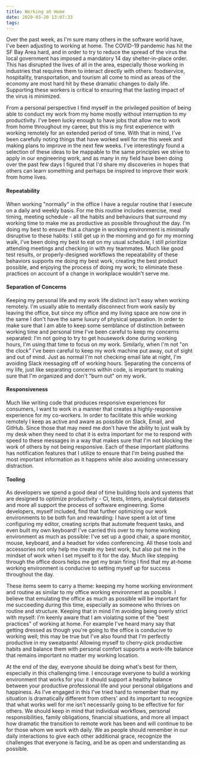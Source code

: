 ```yaml
---
title: Working at Home
date: 2020-03-20 13:07:33
tags:
---
```


Over the past week, as I'm sure many others in the software world have, I've been adjusting to working at home. The COVID-19 pandemic has hit the SF Bay Area hard, and in order to try to reduce the spread of the virus the local government has imposed a mandatory 14 day shelter-in-place order. This has disrupted the lives of all in the area, especially those working in industries that requires them to interact directly with others: foodservice, hospitality, transportation, and tourism all come to mind as areas of the economy are most hard hit by these dramatic changes to daily life. Supporting these workers is critical to ensuring that the lasting impact of the virus is minimized.

From a personal perspective I find myself in the privileged position of being able to conduct my work from my home mostly without interruption to my productivity. I've been lucky enough to have jobs that allow me to work from home throughout my career, but this is my first experience with working remotely for an extended period of time. With that in mind, I've been carefully noting things that have worked well for me this week and making plans to improve in the next few weeks. I've interestingly found a selection of these ideas to be mappable to the same principles we strive to apply in our engineering work, and as many in my field have been doing over the past few days I figured that I'd share my discoveries in hopes that others can learn something and perhaps be inspired to improve their work from home lives.

#### Repeatability

When working "normally" in the office I have a regular routine that I execute on a daily and weekly basis. For me this routine includes exercise, meal timing, meeting schedule - all the habits and behaviours that surround my working time to make me as productive as possible throughout the day. I'm doing my best to ensure that a change in working environment is minimally disruptive to these habits: I still get up in the morning and go for my morning walk, I've been doing my best to eat on my usual schedule, I still prioritize attending meetings and checking in with my teammates. Much like good test results, or properly-designed workflows the repeatability of these behaviors supports me doing my best work, creating the best product possible, and enjoying the process of doing my work; to eliminate these practices on account of a change in workplace wouldn't serve me.

#### Separation of Concerns

Keeping my personal life and my work life distinct isn't easy when working remotely. I'm usually able to mentally disconnect from work easily by leaving the office, but since my office and my living space are now one in the same I don't have the same luxury of physical separation. In order to make sure that I am able to keep some semblance of distinction between working time and personal time I've been careful to keep my concerns separated: I'm not going to try to get housework done during working hours, I'm using that time to focus on my work. Similarly, when I'm not "on the clock" I've been careful to keep my work machine put away, out of sight and out of mind. Just as normal I'm not checking email late at night, I'm avoiding Slack messaging off of working hours. Separating the concerns of my life, just like separating concerns within code, is important to making sure that I'm organized and don't "burn out" on my work.

#### Responsiveness

Much like writing code that produces responsive experiences for consumers, I want to work in a manner that creates a highly-responsive experience for my co-workers. In order to facilitate this while working remotely I keep as active and aware as possible on Slack, Email, and GitHub. Since those that may need me don't have the ability to just walk by my desk when they need to chat it is extra important for me to respond with speed to these messages in a way that makes sure that I'm not blocking the work of others by not being responsive. Each of these important platforms has notification features that I utilize to ensure that I'm being pushed the most important information as it happens while also avoiding unnecessary distraction.

#### Tooling

As developers we spend a good deal of time building tools and systems that are designed to optimize productivity - CI, tests, linters, analytical datasets and more all support the process of software engineering. Some developers, myself included, find that further optimizing our work environments to be both fun and rewarding: I have spent a lot of time configuring my editor, creating scripts that automate frequent tasks, and even built my own keyboard! I've carried this over to my home working environment as much as possible: I've set up a good chair, a spare monitor, mouse, keyboard, and a headset for video conferencing. All these tools and accessories not only help me create my best work, but also put me in the mindset of work when I set myself to it for the day. Much like stepping through the office doors helps me get my brain firing I find that my at-home working environment is conducive to setting myself up for success throughout the day.

These items seem to carry a theme: keeping my home working environment and routine as similar to my office working environment as possible. I believe that emulating the office as much as possible will be important for me succeeding during this time, especially as someone who thrives on routine and structure. Keeping that in mind I'm avoiding being overly strict with myself: I'm keenly aware that I am violating some of the "best practices" of working at home. For example I've heard many say that getting dressed as though you're going to the office is conducive to working well; this may be true but I've also found that I'm perfectly productive in my sweatpants! Allowing myself to cherry-pick productive habits and balance them with personal comfort supports a work-life balance that remains important no matter my working location.

At the end of the day, everyone should be doing what's best for them, especially in this challenging time. I encourage everyone to build a working environment that works for you: it should support a healthy balance between your productive professional life and your personal obligations and happiness. As I've engaged in this I've tried hard to remember that my situation is dramatically different from others' and its important to recognize that what works well for me isn't necessarily going to be effective for for others. We should keep in mind that individual workflows, personal responsibilities, family obligations, financial situations, and more all impact how dramatic the transition to remote work has been and will continue to be for those whom we work with daily. We as people should remember in our daily interactions to give each other additional grace, recognize the challenges that everyone is facing, and be as open and understanding as possible.
